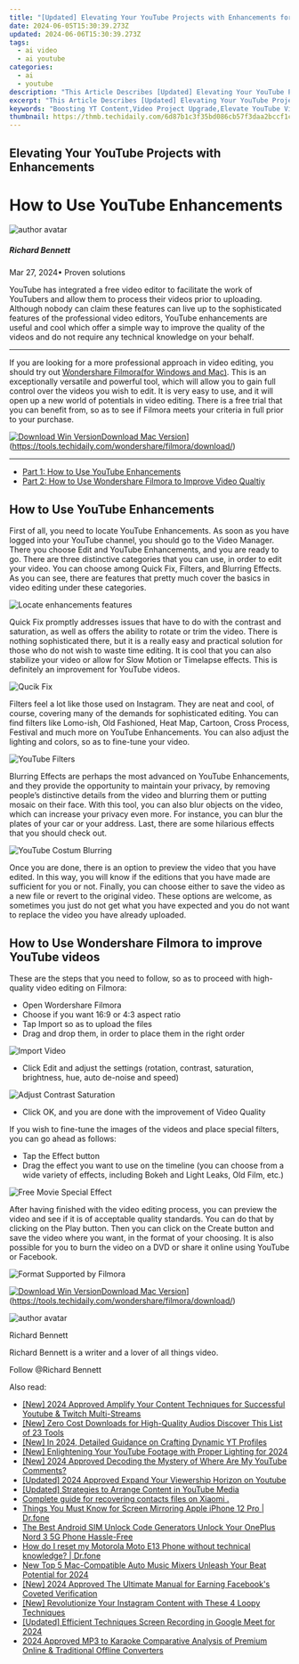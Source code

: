 ```yaml
---
title: "[Updated] Elevating Your YouTube Projects with Enhancements for 2024"
date: 2024-06-05T15:30:39.273Z
updated: 2024-06-06T15:30:39.273Z
tags:
  - ai video
  - ai youtube
categories:
  - ai
  - youtube
description: "This Article Describes [Updated] Elevating Your YouTube Projects with Enhancements for 2024"
excerpt: "This Article Describes [Updated] Elevating Your YouTube Projects with Enhancements for 2024"
keywords: "Boosting YT Content,Video Project Upgrade,Elevate YouTube Videos,Enhancing Video Quality,YouTube Improvement Tips,Optimizing Video Proj.,YouTube Enhancements Guide"
thumbnail: https://thmb.techidaily.com/6d87b1c3f35bd086cb57f3daa2bccf1c889bbcea516bdcb3d44c7df48b1c3e3d.jpg
---
```


## Elevating Your YouTube Projects with Enhancements

# How to Use YouTube Enhancements

![author avatar](https://images.wondershare.com/filmora/article-images/richard-bennett.jpg)

##### Richard Bennett

 Mar 27, 2024• Proven solutions

 YouTube has integrated a free video editor to facilitate the work of YouTubers and allow them to process their videos prior to uploading. Although nobody can claim these features can live up to the sophisticated features of the professional video editors, YouTube enhancements are useful and cool which offer a simple way to improve the quality of the videos and do not require any technical knowledge on your behalf.

---

 If you are looking for a more professional approach in video editing, you should try out [Wondershare Filmora(for Windows and Mac)](https://tools.techidaily.com/wondershare/filmora/download/). This is an exceptionally versatile and powerful tool, which will allow you to gain full control over the videos you wish to edit. It is very easy to use, and it will open up a new world of potentials in video editing. There is a free trial that you can benefit from, so as to see if Filmora meets your criteria in full prior to your purchase.

[![Download Win Version](https://images.wondershare.com/filmora/guide/download-btn-win.jpg)](https://tools.techidaily.com/wondershare/filmora/download/)[Download Mac Version](https://images.wondershare.com/filmora/guide/download-btn-mac.jpg)](https://tools.techidaily.com/wondershare/filmora/download/)

---

* [Part 1: How to Use YouTube Enhancements](#part1)
* [Part 2: How to Use Wondershare Filmora to Improve Video Qualtiy](#part2)

## How to Use YouTube Enhancements

 First of all, you need to locate YouTube Enhancements. As soon as you have logged into your YouTube channel, you should go to the Video Manager. There you choose Edit and YouTube Enhancements, and you are ready to go. There are three distinctive categories that you can use, in order to edit your video. You can choose among Quick Fix, Filters, and Blurring Effects. As you can see, there are features that pretty much cover the basics in video editing under these categories.

![Locate enhancements features](https://images.wondershare.com/filmora/article-images/locate-enhancements-feature.jpg )

 Quick Fix promptly addresses issues that have to do with the contrast and saturation, as well as offers the ability to rotate or trim the video. There is nothing sophisticated there, but it is a really easy and practical solution for those who do not wish to waste time editing. It is cool that you can also stabilize your video or allow for Slow Motion or Timelapse effects. This is definitely an improvement for YouTube videos.

![Qucik Fix](https://images.wondershare.com/filmora/article-images/quick-fix.jpg )

 Filters feel a lot like those used on Instagram. They are neat and cool, of course, covering many of the demands for sophisticated editing. You can find filters like Lomo-ish, Old Fashioned, Heat Map, Cartoon, Cross Process, Festival and much more on YouTube Enhancements. You can also adjust the lighting and colors, so as to fine-tune your video.

![YouTube Filters](https://images.wondershare.com/filmora/article-images/youtube-filters.jpg )

 Blurring Effects are perhaps the most advanced on YouTube Enhancements, and they provide the opportunity to maintain your privacy, by removing people’s distinctive details from the video and blurring them or putting mosaic on their face. With this tool, you can also blur objects on the video, which can increase your privacy even more. For instance, you can blur the plates of your car or your address. Last, there are some hilarious effects that you should check out.

![YouTube Costum Blurring](https://images.wondershare.com/filmora/article-images/youtube-costum-blurring.jpg )

 Once you are done, there is an option to preview the video that you have edited. In this way, you will know if the editions that you have made are sufficient for you or not. Finally, you can choose either to save the video as a new file or revert to the original video. These options are welcome, as sometimes you just do not get what you have expected and you do not want to replace the video you have already uploaded.

## How to Use Wondershare Filmora to improve YouTube videos

 These are the steps that you need to follow, so as to proceed with high-quality video editing on Filmora:

* Open Wordershare Filmora
* Choose if you want 16:9 or 4:3 aspect ratio
* Tap Import so as to upload the files
* Drag and drop them, in order to place them in the right order

![Import Video](https://images.wondershare.com/filmora/article-images/import-videos.jpg )

* Click Edit and adjust the settings (rotation, contrast, saturation, brightness, hue, auto de-noise and speed)

![Adjust Contrast Saturation](https://images.wondershare.com/filmora/article-images/adjust-contrast-saturation.jpg )

* Click OK, and you are done with the improvement of Video Quality

 If you wish to fine-tune the images of the videos and place special filters, you can go ahead as follows:

* Tap the Effect button
* Drag the effect you want to use on the timeline (you can choose from a wide variety of effects, including Bokeh and Light Leaks, Old Film, etc.)

![Free Movie Special Effect](https://images.wondershare.com/filmora/article-images/free-movie-special-effects.jpg )

 After having finished with the video editing process, you can preview the video and see if it is of acceptable quality standards. You can do that by clicking on the Play button. Then you can click on the Create button and save the video where you want, in the format of your choosing. It is also possible for you to burn the video on a DVD or share it online using YouTube or Facebook.

![Format Supported by Filmora](https://images.wondershare.com/filmora/article-images/format-supported-by-filmora.png )

[![Download Win Version](https://images.wondershare.com/filmora/guide/download-btn-win.jpg)](https://tools.techidaily.com/wondershare/filmora/download/)[Download Mac Version](https://images.wondershare.com/filmora/guide/download-btn-mac.jpg)](https://tools.techidaily.com/wondershare/filmora/download/)

![author avatar](https://images.wondershare.com/filmora/article-images/richard-bennett.jpg)

Richard Bennett

Richard Bennett is a writer and a lover of all things video.

Follow @Richard Bennett

<span class="atpl-alsoreadstyle">Also read:</span>
<div><ul>
<li><a href="https://facebook-video-share.techidaily.com/new-2024-approved-amplify-your-content-techniques-for-successful-youtube-and-twitch-multi-streams/"><u>[New] 2024 Approved  Amplify Your Content  Techniques for Successful Youtube & Twitch Multi-Streams</u></a></li>
<li><a href="https://facebook-video-share.techidaily.com/new-zero-cost-downloads-for-high-quality-audios-discover-this-list-of-23-tools/"><u>[New] Zero Cost Downloads for High-Quality Audios  Discover This List of 23 Tools</u></a></li>
<li><a href="https://facebook-video-share.techidaily.com/new-in-2024-detailed-guidance-on-crafting-dynamic-yt-profiles/"><u>[New] In 2024, Detailed Guidance on Crafting Dynamic YT Profiles</u></a></li>
<li><a href="https://facebook-video-share.techidaily.com/new-enlightening-your-youtube-footage-with-proper-lighting-for-2024/"><u>[New] Enlightening Your YouTube Footage with Proper Lighting for 2024</u></a></li>
<li><a href="https://facebook-video-share.techidaily.com/new-2024-approved-decoding-the-mystery-of-where-are-my-youtube-comments/"><u>[New] 2024 Approved  Decoding the Mystery of Where Are My YouTube Comments?</u></a></li>
<li><a href="https://facebook-video-share.techidaily.com/updated-2024-approved-expand-your-viewership-horizon-on-youtube/"><u>[Updated] 2024 Approved  Expand Your Viewership Horizon on Youtube</u></a></li>
<li><a href="https://facebook-video-share.techidaily.com/updated-strategies-to-arrange-content-in-youtube-media/"><u>[Updated] Strategies to Arrange Content in YouTube Media</u></a></li>
<li><a href="https://phone-solutions.techidaily.com/complete-guide-for-recovering-contacts-files-on-xiaomi-by-fonelab-android-recover-contacts/"><u>Complete guide for recovering contacts files on Xiaomi .</u></a></li>
<li><a href="https://screen-mirror.techidaily.com/things-you-must-know-for-screen-mirroring-apple-iphone-12-pro-drfone-by-drfone-ios/"><u>Things You Must Know for Screen Mirroring Apple iPhone 12 Pro | Dr.fone</u></a></li>
<li><a href="https://sim-unlock.techidaily.com/the-best-android-sim-unlock-code-generators-unlock-your-oneplus-nord-3-5g-phone-hassle-free-by-drfone-android/"><u>The Best Android SIM Unlock Code Generators Unlock Your OnePlus Nord 3 5G Phone Hassle-Free</u></a></li>
<li><a href="https://techidaily.com/how-do-i-reset-my-motorola-moto-e13-phone-without-technical-knowledge-drfone-by-drfone-reset-android-reset-android/"><u>How do I reset my Motorola Moto E13 Phone without technical knowledge? | Dr.fone</u></a></li>
<li><a href="https://sound-tweaking.techidaily.com/new-top-5-mac-compatible-auto-music-mixers-unleash-your-beat-potential-for-2024/"><u>New Top 5 Mac-Compatible Auto Music Mixers Unleash Your Beat Potential for 2024</u></a></li>
<li><a href="https://facebook-videos.techidaily.com/new-2024-approved-the-ultimate-manual-for-earning-facebooks-coveted-verification/"><u>[New] 2024 Approved  The Ultimate Manual for Earning Facebook's Coveted Verification</u></a></li>
<li><a href="https://instagram-video-recordings.techidaily.com/new-revolutionize-your-instagram-content-with-these-4-loopy-techniques/"><u>[New] Revolutionize Your Instagram Content with These 4 Loopy Techniques</u></a></li>
<li><a href="https://screen-video-capture.techidaily.com/updated-efficient-techniques-screen-recording-in-google-meet-for-2024/"><u>[Updated] Efficient Techniques  Screen Recording in Google Meet for 2024</u></a></li>
<li><a href="https://audio-shaping.techidaily.com/2024-approved-mp3-to-karaoke-comparative-analysis-of-premium-online-and-traditional-offline-converters/"><u>2024 Approved MP3 to Karaoke Comparative Analysis of Premium Online & Traditional Offline Converters</u></a></li>
</ul></div>

<ins class="adsbygoogle"
      style="display:block"
      data-ad-client="ca-pub-7571918770474297"
      data-ad-slot="8358498916"
      data-ad-format="auto"
      data-full-width-responsive="true"></ins>